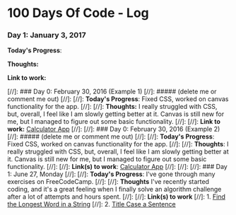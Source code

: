 # 100 Days Of Code - Log

### Day 1: January 3, 2017

**Today's Progress**: 

**Thoughts:** 

**Link to work:** 

[//]: ### Day 0: February 30, 2016 (Example 1)
[//]: ##### (delete me or comment me out)
[//]: 
[//]: **Today's Progress**: Fixed CSS, worked on canvas functionality for the app.
[//]: 
[//]: **Thoughts:** I really struggled with CSS, but, overall, I feel like I am slowly getting better at it. Canvas is still new for me, but I managed to figure out some basic functionality.
[//]: 
[//]: **Link to work:** [Calculator App](http://www.example.com)
[//]: 
[//]: ### Day 0: February 30, 2016 (Example 2)
[//]: ##### (delete me or comment me out)
[//]: 
[//]: **Today's Progress**: Fixed CSS, worked on canvas functionality for the app.
[//]: 
[//]: **Thoughts**: I really struggled with CSS, but, overall, I feel like I am slowly getting better at it. Canvas is still new for me, but I managed to figure out some basic functionality.
[//]: 
[//]: **Link(s) to work**: [Calculator App](http://www.example.com)
[//]: 
[//]: 
[//]: ### Day 1: June 27, Monday
[//]: 
[//]: **Today's Progress**: I've gone through many exercises on FreeCodeCamp.
[//]: 
[//]: **Thoughts** I've recently started coding, and it's a great feeling when I finally solve an algorithm challenge after a lot of attempts and hours spent.
[//]: 
[//]: **Link(s) to work**
[//]: 1. [Find the Longest Word in a String](https://www.freecodecamp.com/challenges/find-the-longest-word-in-a-string)
[//]: 2. [Title Case a Sentence](https://www.freecodecamp.com/challenges/title-case-a-sentence)
